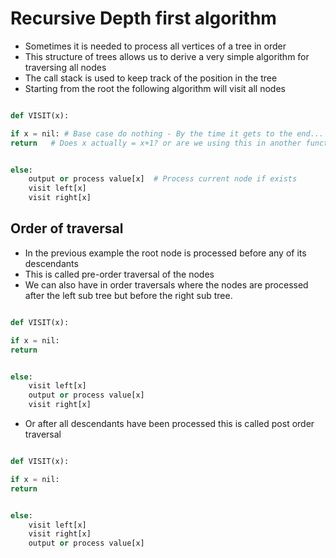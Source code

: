 # Recursive Depth first algorithm

- Sometimes it is needed to process all vertices of a tree in order
- This structure of trees allows us to derive a very simple algorithm
  for traversing all nodes
- The call stack is used to keep track of the position in the tree
- Starting from the root the following algorithm will visit all nodes

``` python

def VISIT(x):

if x = nil: # Base case do nothing - By the time it gets to the end...
return   # Does x actually = x+1? or are we using this in another function


else:
    output or process value[x]  # Process current node if exists
    visit left[x]
    visit right[x]
```

## Order of traversal

- In the previous example the root node is processed before any of its
  descendants
- This is called pre-order traversal of the nodes
- We can also have in order traversals where the nodes are processed
  after the left sub tree but before the right sub tree.

``` python

def VISIT(x):

if x = nil: 
return   


else:
    visit left[x]
    output or process value[x]  
    visit right[x]
```

- Or after all descendants have been processed this is called post order
  traversal

``` python

def VISIT(x):

if x = nil: 
return   


else:
    visit left[x]
    visit right[x]
    output or process value[x]  
```
